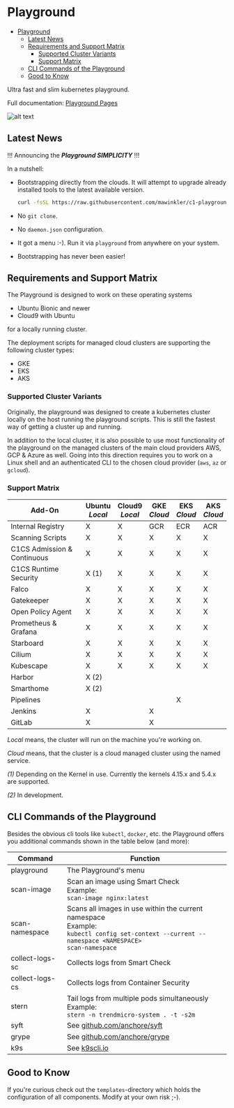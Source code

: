 # Playground

- [Playground](#playground)
  - [Latest News](#latest-news)
  - [Requirements and Support Matrix](#requirements-and-support-matrix)
    - [Supported Cluster Variants](#supported-cluster-variants)
    - [Support Matrix](#support-matrix)
  - [CLI Commands of the Playground](#cli-commands-of-the-playground)
  - [Good to Know](#good-to-know)

Ultra fast and slim kubernetes playground.

Full documentation: [Playground Pages](https://mawinkler.github.io/playground-pages/)

![alt text](https://raw.githubusercontent.com/mawinkler/c1-playground/master/images/video-bootstrap.gif "bootstrap")

## Latest News

!!! Announcing the ***Playground SIMPLICITY*** !!!

In a nutshell:

- Bootstrapping directly from the clouds. It will attempt to upgrade already installed tools to the latest available version.  

  ```sh
  curl -fsSL https://raw.githubusercontent.com/mawinkler/c1-playground/master/bin/playground | bash && exit
  ```

- No `git clone`.
- No `daemon.json` configuration.
- It got a menu :-). Run it via `playground` from anywhere on your system.
- Bootstrapping has never been easier!

## Requirements and Support Matrix

The Playground is designed to work on these operating systems

- Ubuntu Bionic and newer
- Cloud9 with Ubuntu

for a locally running cluster.

The deployment scripts for managed cloud clusters are supporting the following cluster types:

- GKE
- EKS
- AKS

### Supported Cluster Variants

Originally, the playground was designed to create a kubernetes cluster locally on the host running the playground scripts. This is still the fastest way of getting a cluster up and running.

In addition to the local cluster, it is also possible to use most functionality of the playground on the managed clusters of the main cloud providers AWS, GCP & Azure as well. Going into this direction requires you to work on a Linux shell and an authenticated CLI to the chosen cloud provider (`aws`, `az` or `gcloud`).

### Support Matrix

Add-On | **Ubuntu**<br>*Local* | **Cloud9**<br>*Local* | GKE<br>*Cloud* | EKS<br>*Cloud* | AKS<br>*Cloud*
------ | ------ | ----- | --- | --- | ---
Internal Registry | X | X | GCR | ECR | ACR
Scanning Scripts | X |X | X | X | X
C1CS Admission & Continuous | X | X | X | X | X
C1CS Runtime Security | X (1) | X | X | X | X
Falco | X | X | X | X | X | X
Gatekeeper | X |X | X | X | X | X
Open Policy Agent | X | X | X | X | X | X
Prometheus & Grafana | X | X | X | X | X | X
Starboard | X | X | X | X | X | X
Cilium | X | X | X | X | X
Kubescape | X | X | X | X | X | X
Harbor | X (2) | | | | | |
Smarthome | X (2) | | | | | |
Pipelines | | | | X | |
Jenkins | X | | X | | | |
GitLab | X | | X | | | |

*Local* means, the cluster will run on the machine you're working on.

*Cloud* means, that the cluster is a cloud managed cluster using the named service.

*(1)* Depending on the Kernel in use. Currently the kernels 4.15.x and 5.4.x are supported.

*(2)* In development.

## CLI Commands of the Playground

Besides the obvious cli tools like `kubectl`, `docker`, etc. the Playground offers you additional commands shown in the table below (and more):

Command | Function
------- | --------
playground | The Playground's menu
scan-image | Scan an image using Smart Check<br>Example:<br>`scan-image nginx:latest`
scan-namespace | Scans all images in use within the current namespace<br>Example:<br>`kubectl config set-context --current --namespace <NAMESPACE>`<br>`scan-namespace`
collect-logs-sc | Collects logs from Smart Check
collect-logs-cs | Collects logs from Container Security
stern | Tail logs from multiple pods simultaneously<br>Example:<br>`stern -n trendmicro-system . -t -s2m`
syft | See [github.com/anchore/syft](https://github.com/anchore/syft)
grype | See [github.com/anchore/grype](https://github.com/anchore/grype)
k9s | See [k9scli.io](https://k9scli.io/)

## Good to Know

If you're curious check out the `templates`-directory which holds the configuration of all components. Modify at your own risk ;-).
